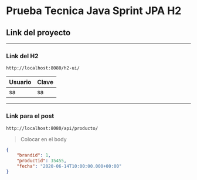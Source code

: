 # Prueba Tecnica Java Sprint JPA H2

## Link del proyecto

---

### Link del H2

```Language
http://localhost:8080/h2-ui/
```

| Usuario | Clave |
| ------- | ----- |
| sa      | sa    |

---

### Link para el post

```Language
http://localhost:8080/api/producto/
```

> Colocar en el body

```json
{
	"brandid": 1,
	"productid": 35455,
	"fecha": "2020-06-14T10:00:00.000+00:00"
}
```
